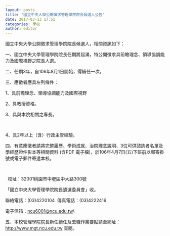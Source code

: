 ```yaml
---
layout: posts
title: "國立中央大學公開徵求管理學院院長候選人公告"
date: 2017-03-13 17:51
categories: 學校
author: editor
---
```


國立中央大學公開徵求管理學院院長候選人，相關資訊如下：

一、國立中央大學管理學院院長任期將屆滿，特公開徵求具前瞻理念、領導協調能力及國際視野之院長人選。

二、任期3年，自106年8月1日開始，得續任一次。

三、應徵者應具左列條件：

1、具前瞻理念、領導協調能力及國際視野

2、具教授資格。

3、具與本院相關之專長。

 

4、具2年以上（含）行政主管經驗。

四、有意應徵者請將完整履歷、學術成就、治院理念說明、3位可供諮詢者名單及學經歷證件影本等相關資料 (含PDF 電子檔)，於106年4月7日(五)下班前以郵寄掛號或電子郵件寄達本校。

 

  校址：32001桃園市中壢區中大路300號

「國立中央大學管理學院院長遴選委員會」收。

聯絡電話：(03)4220104  傳真電話：(03)4222416

電子信箱：ncu6001@ncu.edu.tw\

五、本校管理學院院長新任續任及去職作業要點請至網址：http://www.mgt.ncu.edu.tw 查閱。                                    
